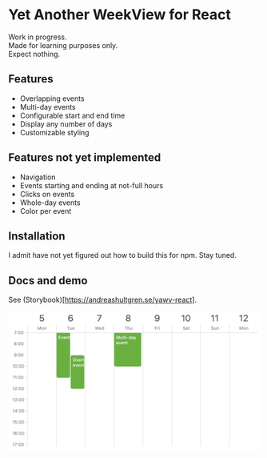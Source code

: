# Yet Another WeekView for React

Work in progress.  
Made for learning purposes only.  
Expect nothing.

## Features

- Overlapping events
- Multi-day events
- Configurable start and end time
- Display any number of days
- Customizable styling

## Features not yet implemented

- Navigation
- Events starting and ending at not-full hours
- Clicks on events
- Whole-day events
- Color per event

## Installation

I admit have not yet figured out how to build this for npm. Stay tuned.

## Docs and demo

See (Storybook)[https://andreashultgren.se/yawv-react].

![WeekView Screeenshot](./screenshot.png?raw=true)
